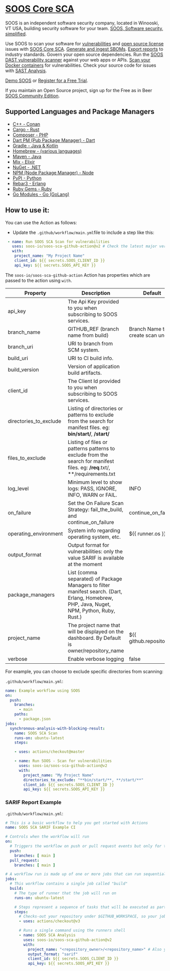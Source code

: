 # [SOOS Core SCA](https://soos.io/sca-product)

SOOS is an independent software security company, located in Winooski, VT USA, building security software for your team. [SOOS, Software security, simplified](https://soos.io).

Use SOOS to scan your software for [vulnerabilities](https://app.soos.io/research/vulnerabilities) and [open source license](https://app.soos.io/research/licenses) issues with [SOOS Core SCA](https://soos.io/products/sca). [Generate and ingest SBOMs](https://soos.io/products/sbom-manager). [Export reports](https://kb.soos.io/help/soos-reports-for-export) to industry standards. Govern your open source dependencies. Run the [SOOS DAST vulnerability scanner](https://soos.io/products/dast) against your web apps or APIs. [Scan your Docker containers](https://soos.io/products/containers) for vulnerabilities. Check your source code for issues with [SAST Analysis](https://soos.io/products/sast).

[Demo SOOS](https://app.soos.io/demo) or [Register for a Free Trial](https://app.soos.io/register).

If you maintain an Open Source project, sign up for the Free as in Beer [SOOS Community Edition](https://soos.io/products/community-edition).

## Supported Languages and Package Managers

* [C++ - Conan](https://conan.io/center/)
* [Cargo - Rust](https://doc.rust-lang.org/cargo/)
* [Composer - PHP](https://maven.apache.org/)
* [Dart PM (Pub Package Manager) - Dart](https://pub.dev/)
* [Gradle - Java & Kotlin](https://gradle.org/)
* [Homebrew - (various languages)](https://brew.sh/)
* [Maven - Java](https://maven.apache.org/)
* [Mix - Elixir](https://hexdocs.pm/mix/Mix.html)
* [NuGet - .NET](https://www.nuget.org/)
* [NPM (Node Package Manager) - Node](https://www.npmjs.com/)
* [PyPI - Python](https://pypi.org/)
* [Rebar3 - Erlang](https://rebar3.readme.io/docs/getting-started)
* [Ruby Gems - Ruby](https://rubygems.org/)
* [Go Modules - Go (GoLang)](https://pkg.go.dev/)

## How to use it:

You can use the Action as follows:

- Update the `.github/workflow/main.yml`file to include a step like this:
```yaml
 - name: Run SOOS SCA Scan for vulnerabilities
   uses: soos-io/soos-sca-github-action@v2 # Check the latest major version here: https://github.com/marketplace/actions/soos-core-sca
   with:
    project_name: "My Project Name"
    client_id: ${{ secrets.SOOS_CLIENT_ID }}
    api_key: ${{ secrets.SOOS_API_KEY }}
```

The `soos-io/soos-sca-github-action` Action has properties which are passed to the action using `with`.

| Property                | Description                                                     | Default |
|-------------------------|-----------------------------------------------------------------|---------|
| api_key                 | The Api Key provided to you when subscribing to SOOS services. |  |
| branch_name             | GITHUB_REF (branch name from build) | Branch Name to create scan under |
| branch_uri              | URI to branch from SCM system. |  |
| build_uri               | URI to CI build info. |  |
| build_version           | Version of application build artifacts. |  |
| client_id               | The Client Id provided to you when subscribing to SOOS services. |  |
| directories_to_exclude  | Listing of directories or patterns to exclude from the search for manifest files. eg: **bin/start/**, **/start/** |  |
| files_to_exclude        | Listing of files or patterns patterns to exclude from the search for manifest files. eg: **/req**.txt/, **/requirements.txt |  |
| log_level               | Minimum level to show logs: PASS, IGNORE, INFO, WARN or FAIL. | INFO |
| on_failure              | Set the On Failure Scan Strategy: fail_the_build, and continue_on_failure | continue_on_failure |
| operating_environment   | System info regarding operating system, etc. | ${{ runner.os }} |
| output_format           | Output format for vulnerabilities: only the value SARIF is available at the moment |  |
| package_managers        | List (comma separated) of Package Managers to filter manifest search. (Dart, Erlang, Homebrew, PHP, Java, Nuget, NPM, Python, Ruby, Rust.) |  |
| project_name            | The project name that will be displayed on the dashboard. By Default is owner/repository_name | ${{ github.repository }} |
| verbose                 | Enable verbose logging | false |


For example, you can choose to exclude specific directories from scanning:

`.github/workflow/main.yml`:
```yaml
name: Example workflow using SOOS
on: 
  push:
    branches: 
      - main 
    paths:
      - package.json
jobs:
  synchronous-analysis-with-blocking-result:
    name: SOOS SCA Scan
    runs-on: ubuntu-latest
    steps:

    - uses: actions/checkout@master

    - name: Run SOOS - Scan for vulnerabilities
      uses: soos-io/soos-sca-github-action@v2
      with:
        project_name: "My Project Name"
        directories_to_exclude: "**bin/start/**, **/start/**"
        client_id: ${{ secrets.SOOS_CLIENT_ID }}
        api_key: ${{ secrets.SOOS_API_KEY }}
```

### SARIF Report Example

`.github/workflow/main.yml`:
``` yaml
# This is a basic workflow to help you get started with Actions
name: SOOS SCA SARIF Example CI

# Controls when the workflow will run
on:
  # Triggers the workflow on push or pull request events but only for the main branch
  push:
    branches: [ main ]
  pull_request:
    branches: [ main ]

# A workflow run is made up of one or more jobs that can run sequentially or in parallel
jobs:
  # This workflow contains a single job called "build"
  build:
    # The type of runner that the job will run on
    runs-on: ubuntu-latest

    # Steps represent a sequence of tasks that will be executed as part of the job
    steps:
      # Checks-out your repository under $GITHUB_WORKSPACE, so your job can access it
      - uses: actions/checkout@v3

      # Runs a single command using the runners shell
      - name: SOOS SCA Analysis
        uses: soos-io/soos-sca-github-action@v2
        with:
          project_name: "<repository_owner>/<repository_name>" # Also you can use the var ${{ github.repository }}
          output_format: "sarif"
          client_id: ${{ secrets.SOOS_CLIENT_ID }}
          api_key: ${{ secrets.SOOS_API_KEY }}
```
